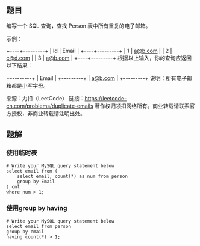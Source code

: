 ## 题目

编写一个 SQL 查询，查找 Person 表中所有重复的电子邮箱。

示例：

+----+---------+
| Id | Email   |
+----+---------+
| 1  | a@b.com |
| 2  | c@d.com |
| 3  | a@b.com |
+----+---------+
根据以上输入，你的查询应返回以下结果：

+---------+
| Email   |
+---------+
| a@b.com |
+---------+
说明：所有电子邮箱都是小写字母。

来源：力扣（LeetCode）
链接：https://leetcode-cn.com/problems/duplicate-emails
著作权归领扣网络所有。商业转载请联系官方授权，非商业转载请注明出处。

## 题解

### 使用临时表

```mysql
# Write your MySQL query statement below
select email from (
    select email, count(*) as num from person
    group by Email
) cnt
where num > 1;
```

### 使用group by having

```mysql
# Write your MySQL query statement below
select email from person
group by email
having count(*) > 1;
```
